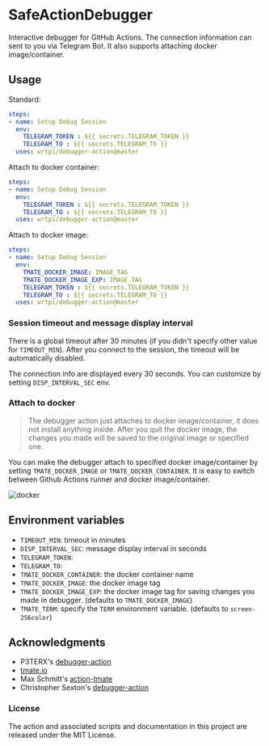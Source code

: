 # SafeActionDebugger

Interactive debugger for GitHub Actions. The connection information can sent to you via Telegram Bot. It also supports attaching docker image/container.

## Usage

Standard:
```yml
steps:
- name: Setup Debug Session
  env:
    TELEGRAM_TOKEN : ${{ secrets.TELEGRAM_TOKEN }}
    TELEGRAM_TO : ${{ secrets.TELEGRAM_TO }}
  uses: wrtpi/debugger-action@master
```

Attach to docker container:
```yml
steps:
- name: Setup Debug Session
  env:
    TELEGRAM_TOKEN : ${{ secrets.TELEGRAM_TOKEN }}
    TELEGRAM_TO : ${{ secrets.TELEGRAM_TO }}
  uses: wrtpi/debugger-action@master
```

Attach to docker image:
```yml
steps:
- name: Setup Debug Session
  env:
    TMATE_DOCKER_IMAGE: IMAGE_TAG
    TMATE_DOCKER_IMAGE_EXP: IMAGE_TAG
    TELEGRAM_TOKEN : ${{ secrets.TELEGRAM_TOKEN }}
    TELEGRAM_TO : ${{ secrets.TELEGRAM_TO }}
  uses: wrtpi/debugger-action@master
```


### Session timeout and message display interval

There is a global timeout after 30 minutes (if you didn't specify other value for `TIMEOUT_MIN`). After you connect to the session, the timeout will be automatically disabled.

The connection info are displayed every 30 seconds. You can customize by setting `DISP_INTERVAL_SEC` env.

### Attach to docker

> The debugger action just attaches to docker image/container, it does not install anything inside. After you quit the docker image, the changes you made will be saved to the original image or specified one.

You can make the debugger attach to specified docker image/container by setting `TMATE_DOCKER_IMAGE` or `TMATE_DOCKER_CONTAINER`. It is easy to switch between Github Actions runner and docker image/container. 

![docker](https://github.com/tete1030/safe-debugger-action/raw/gh-pages/docs/imgs/docker.png)

## Environment variables

- `TIMEOUT_MIN`: timeout in minutes
- `DISP_INTERVAL_SEC`: message display interval in seconds
- `TELEGRAM_TOKEN`: 
- `TELEGRAM_TO`: 
- `TMATE_DOCKER_CONTAINER`: the docker container name
- `TMATE_DOCKER_IMAGE`: the docker image tag
- `TMATE_DOCKER_IMAGE_EXP`: the docker image tag for saving changes you made in debugger. (defaults to `TMATE_DOCKER_IMAGE`)
- `TMATE_TERM`: specify the `TERM` environment variable. (defaults to `screen-256color`)

## Acknowledgments

* P3TERX's [debugger-action](https://github.com/P3TERX/debugger-action)
* [tmate.io](https://tmate.io)
* Max Schmitt's [action-tmate](https://github.com/mxschmitt/action-tmate)
* Christopher Sexton's [debugger-action](https://github.com/csexton/debugger-action)

### License

The action and associated scripts and documentation in this project are released under the MIT License.
